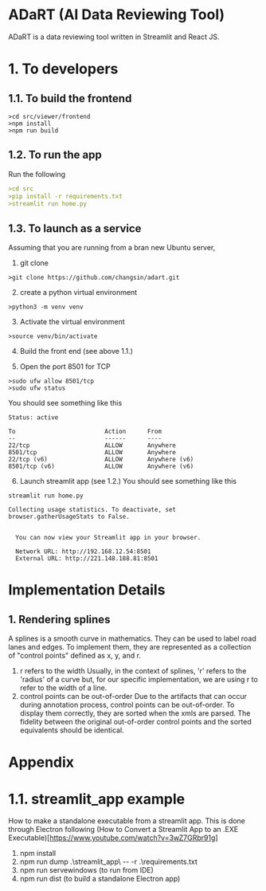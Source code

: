 # ADaRT (AI Data Reviewing Tool)
ADaRT is a data reviewing tool written in Streamlit and React JS.

# 1. To developers

## 1.1. To build the frontend

```commandline
>cd src/viewer/frontend
>npm install
>npm run build
```

## 1.2. To run the app
Run the following
```markdown
>cd src
>pip install -r requirements.txt
>streamlit run home.py
```

## 1.3. To launch as a service
Assuming that you are running from a bran new Ubuntu server,

1. git clone
```commandline
>git clone https://github.com/changsin/adart.git
```
2. create a python virtual environment

```commandline
>python3 -m venv venv
```
3. Activate the virtual environment
```commandline
>source venv/bin/activate
```
4. Build the front end (see above 1.1.)

5. Open the port 8501 for TCP

```commandline
>sudo ufw allow 8501/tcp
>sudo ufw status
```
You should see something like this

```commandline
Status: active

To                         Action      From
--                         ------      ----
22/tcp                     ALLOW       Anywhere                  
8501/tcp                   ALLOW       Anywhere                  
22/tcp (v6)                ALLOW       Anywhere (v6)             
8501/tcp (v6)              ALLOW       Anywhere (v6)  
```
6. Launch streamlit app (see 1.2.)
You should see something like this
```commandline
streamlit run home.py 

Collecting usage statistics. To deactivate, set browser.gatherUsageStats to False.


  You can now view your Streamlit app in your browser.

  Network URL: http://192.168.12.54:8501
  External URL: http://221.148.188.81:8501
```

# Implementation Details

## 1. Rendering splines
A splines is a smooth curve in mathematics. They can be used to label road lanes and edges.
To implement them, they are represented as a collection of "control points" defined as x, y, and r.
1. r refers to the width
Usually, in the context of splines, 'r' refers to the 'radius' of a curve but, for our specific implementation,
we are using r to refer to the width of a line.
2. control points can be out-of-order
Due to the artifacts that can occur during annotation process, control points can be out-of-order.
To display them correctly, they are sorted when the xmls are parsed.
The fidelity between the original out-of-order control points and the sorted equivalents should be identical.


# Appendix
# 1.1. streamlit_app example
How to make a standalone executable from a streamlit app.
This is done through Electron following (How to Convert a Streamlit App to an .EXE Executable)[https://www.youtube.com/watch?v=3wZ7GRbr91g]

1. npm install
2. npm run dump .\streamlit_app\ -- -r .\requirements.txt   
3. npm run servewindows (to run from IDE)
4. npm run dist (to build a standalone Electron app)

